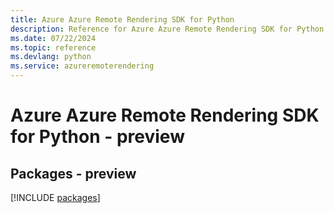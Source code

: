 ```yaml
---
title: Azure Azure Remote Rendering SDK for Python
description: Reference for Azure Azure Remote Rendering SDK for Python
ms.date: 07/22/2024
ms.topic: reference
ms.devlang: python
ms.service: azureremoterendering
---
```

# Azure Azure Remote Rendering SDK for Python - preview
## Packages - preview
[!INCLUDE [packages](azure-remote-rendering-index.md)]